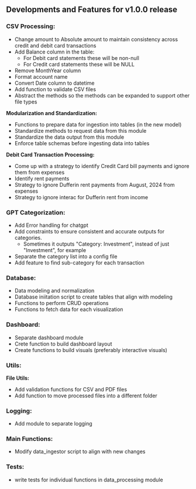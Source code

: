 ## Developments and Features for v1.0.0 release

### CSV Processing:
- Change amount to Absolute amount to maintain consistency across credit and debit card transactions
- Add Balance column in the table:
	- For Debit card statements these will be non-null
	- For Credit card statements these will be NULL
- Remove MonthYear column
- Format account name
- Convert Date column to datetime
- Add function to validate CSV files
- Abstract the methods so the methods can be expanded to support other file types


**Modularization and Standardization:**
- Functions to prepare data for ingestion into tables (in the new model)
- Standardize methods to request data from this module
- Standardize the data output from this module
- Enforce table schemas before ingesting data into tables

**Debit Card Transaction Processing:**
- Come up with a strategy to identify Credit Card bill payments and ignore them from expenses
- Identify rent payments
- Strategy to ignore Dufferin rent payments from August, 2024 from expenses
- Strategy to ignore interac for Dufferin rent from income




### GPT Categorization:
- Add Error handling for chatgpt
- Add constraints to ensure consistent and accurate outputs for categories.
	- Sometimes it outputs "Category: Investment", instead of just "Investment", for example
- Separate the category list into a config file
- Add feature to find sub-category for each transaction

### Database:
- Data modeling and normalization
- Database iniitation script to create tables that align with modeling
- Functions to perform CRUD operations
- Functions to fetch data for each visualization

### Dashboard:
- Separate dashboard module
- Crete function to build dashboard layout
- Create functions to build visuals (preferably interactive visuals)

### Utils:
**File Utils:**
- Add validation functions for CSV and PDF files
- Add function to move processed files into a different folder

### Logging:
- Add module to separate logging

### Main Functions:
- Modify data_ingestor script to align with new changes

### Tests:
- write tests for individual functions in data_processing module